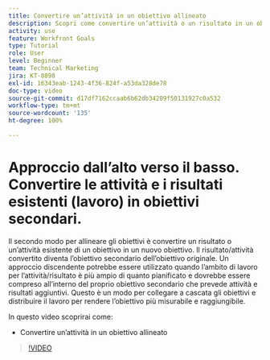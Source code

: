 ```yaml
---
title: Convertire un’attività in un obiettivo allineato
description: Scopri come convertire un’attività o un risultato in un obiettivo allineato in [!DNL Goals].
activity: use
feature: Workfront Goals
type: Tutorial
role: User
level: Beginner
team: Technical Marketing
jira: KT-8898
exl-id: 16343eab-1243-4f36-824f-a53da328de78
doc-type: video
source-git-commit: d17df7162ccaab6b62db34209f50131927c0a532
workflow-type: tm+mt
source-wordcount: '135'
ht-degree: 100%

---
```


# Approccio dall’alto verso il basso. Convertire le attività e i risultati esistenti (lavoro) in obiettivi secondari.

Il secondo modo per allineare gli obiettivi è convertire un risultato o un’attività esistente di un obiettivo in un nuovo obiettivo. Il risultato/attività convertito diventa l’obiettivo secondario dell’obiettivo originale. Un approccio discendente potrebbe essere utilizzato quando l’ambito di lavoro per l’attività/risultato è più ampio di quanto pianificato e dovrebbe essere compreso all’interno del proprio obiettivo secondario che prevede attività e risultati aggiuntivi. Questo è un modo per collegare a cascata gli obiettivi e distribuire il lavoro per rendere l’obiettivo più misurabile e raggiungibile.

In questo video scoprirai come:

* Convertire un’attività in un obiettivo allineato

>[!VIDEO](https://video.tv.adobe.com/v/3416524/?quality=12&learn=on&enablevpops&captions=ita)

